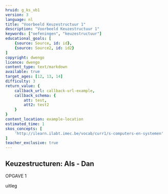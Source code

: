 ```yaml
---
hruid: g_ks_vb1
version: 3
language: nl
title: "Voorbeeld Keuzestructuur 1"
description: "Voorbeeld Keuzestructuur 1"
keywords: ["oefeningen", "keuzestructuur"]
educational_goals: [
    {source: Source, id: id}, 
    {source: Source2, id: id2}
]
copyright: dwengo
licence: dwengo
content_type: text/markdown
available: true
target_ages: [12, 13, 14]
difficulty: 3
return_value: {
    callback_url: callback-url-example,
    callback_schema: {
        att: test,
        att2: test2
    }
}
content_location: example-location
estimated_time: 1
skos_concepts: [
    'http://ilearn.ilabt.imec.be/vocab/curr1/s-computers-en-systemen'
]
teacher_exclusive: true
---
```

## Keuzestructuren: Als - Dan

OPGAVE 1

<div class="alert alert-box alert-success">
uitleg
</div>